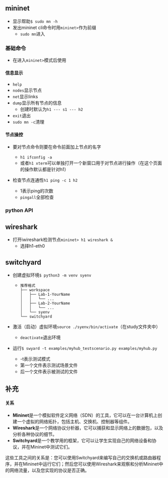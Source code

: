 ## mininet

- 显示帮助`$ sudo mn -h`
- 发出mininet cli命令时用`mininet>`作为前缀
  - `sudo mn`进入

### 基础命令

- 在进入`mininet>`模式后使用

#### 信息显示

- `help`
- `nodes`显示节点
- `net`显示links
- `dump`显示所有节点的信息
  - 创建时默认为`h1 --- s1 --- h2`
- `exit`退出
- `sudo mn -c`清理

#### 节点操控

- 要对节点命令则要在命令前面加上节点的名字
  - `h1 ifconfig -a`
  - 或者`h1 xterm`可以单独打开一个新窗口用于对节点进行操作（在这个页面的操作默认都是针对h1）

- 检查节点连通性`h1 ping -c 1 h2`
  - 1表示ping的次数
  - `pingall`全部检查

### python API

## wireshark

- 打开iwireshark检测节点`mininet> h1 wireshark &`
  - 选择h1-eth0

## switchyard

- 创建虚拟环境`$ python3 -m venv syenv`

  - ```
    推荐格式
    ├── workspace
    │   ├── Lab-1-YourName
    │   │   └── ...
    │   ├── Lab-2-YourName
    │   │   └── ...
    │   └── syenv
    └── switchyard
    ```

- 激活（启动）虚拟环境`source ./syenv/bin/activate`（在study文件夹中）

  - `deactivate`退出环境

- 运行`$ swyard -t examples/myhub_testscenario.py examples/myhub.py`

  - -t表示测试模式
  - 第一个文件表示测试场景文件
  - 后一个文件表示被测试的文件

## 补充

#### 关系

- **Mininet**是一个模拟软件定义网络（SDN）的工具，它可以在一台计算机上创建一个虚拟的网络拓扑，包括主机、交换机、控制器等组件。
- **Wireshark**是一个网络协议分析器，它可以捕获和显示网络上的数据包，以及分析各种协议的细节。
- **Switchyard**是一个教学用的框架，它可以让学生实现自己的网络设备和协议，并在Mininet中测试它们。

这些工具之间的关系是：您可以使用Switchyard来编写自己的交换机或路由器程序，并在Mininet中运行它们；然后您可以使用Wireshark来观察和分析Mininet中的网络流量，以及您实现的协议是否正确。
